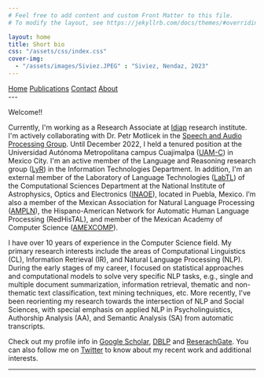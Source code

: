 ```yaml
---
# Feel free to add content and custom Front Matter to this file.
# To modify the layout, see https://jekyllrb.com/docs/themes/#overriding-theme-defaults

layout: home
title: Short bio
css: "/assets/css/index.css"
cover-img:
  - "/assets/images/Siviez.JPEG" : "Siviez, Nendaz, 2023"
---
```

<div class="list-filters">
  <a href="/" class="list-filter  filter-selected">Home</a>
  <a href="/publications" class="list-filter">Publications</a>
  <a href="/contact" class="list-filter">Contact</a>
  <a href="/about" class="list-filter">About</a>
</div>
---

Welcome!!

Currently, I'm working as a Research Associate at [Idiap](https://www.idiap.ch/en) research institute. I'm actively collaborating with Dr. Petr Motlicek in the [Speech and Audio Processing Group](https://www.idiap.ch/en/scientific-research/speech-and-audio-processing). Until December 2022, I held a tenured position at the Universidad Autónoma Metropolitana campus Cuajimalpa ([UAM-C](https://www.cua.uam.mx/)) in Mexico City. I'm an active member of the Language and Reasoning research group ([LyR](http://lyr.cua.uam.mx/)) in the Information Technologies Department. In addition, I'm an external member of the Laboratory of Language Technologies ([LabTL](http://ccc.inaoep.mx/labtl/)) of the Computational Sciences Department at the National Institute of Astrophysics, Optics and Electronics ([INAOE](https://www.inaoep.mx/)), located in Puebla, Mexico. I’m also a member of the Mexican Association for Natural Language Processing ([AMPLN](http://ampln.mx/portal/inicio)), the Hispano-American Network for Automatic Human Language Processing (RedHisTAL), and member of the Mexican Academy of Computer Science ([AMEXCOMP](https://amexcomp.mx/)).

I have over 10 years of experience in the Computer Science field. My primary research interests include the areas of Computational Linguistics (CL), Information Retrieval (IR), and Natural Language Processing (NLP). During the early stages of my career, I focused on statistical approaches and computational models to solve very specific NLP tasks, e.g., single and multiple document summarization, information retrieval, thematic and non-thematic text classification, text mining techniques, etc. More recently, I've been reorienting my research towards the intersection of NLP and Social Sciences, with special emphasis on applied NLP in Psycholinguistics,  Authorship Analysis (AA), and Semantic Analysis (SA) from automatic transcripts.

Check out my profile info in [Google Scholar](https://scholar.google.com/citations?hl=en&user=GzaiunYAAAAJ), [DBLP](http://dblp.uni-trier.de/pers/hd/v/Villatoro=Tello:Esa=uacute=) and [ReserachGate](http://www.researchgate.net/profile/Esau_Villatoro-Tello). You can also follow me on [Twitter](https://twitter.com/esauvt) to know about my recent work and additional interests.

---